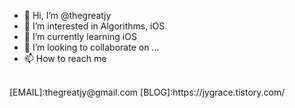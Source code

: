 - 👋 Hi, I’m @thegreatjy
- 👀 I’m interested in Algorithms, iOS
- 🌱 I’m currently learning iOS
- 💞️ I’m looking to collaborate on ...
- 📫 How to reach me 
<br>
<tab>[EMAIL]:thegreatjy@gmail.com
<tab>[BLOG]:https://jygrace.tistory.com/
